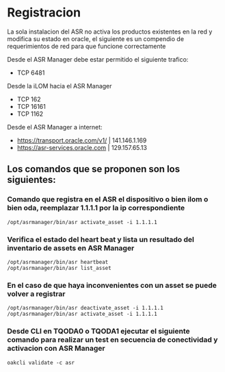# Registracion
La sola instalacion del ASR no activa los productos existentes en la red y modifica su estado en oracle, el siguiente es un compendio de requerimientos de red para que funcione correctamente

Desde el ASR Manager debe estar permitido el siguiente trafico:
- TCP 6481

Desde la iLOM hacia el ASR Manager
- TCP 162
- TCP 16161
- TCP 1162

Desde el ASR Manager a internet:
- https://transport.oracle.com/v1/  |   141.146.1.169
- https://asr-services.oracle.com   |   129.157.65.13

## Los comandos que se proponen son los siguientes:

### Comando que registra en el ASR el dispositivo o bien ilom o bien oda, reemplazar 1.1.1.1 por la ip correspondiente
```
/opt/asrmanager/bin/asr activate_asset -i 1.1.1.1
```

### Verifica el estado del heart beat y lista un resultado del inventario de assets en ASR Manager
```
/opt/asrmanager/bin/asr heartbeat
/opt/asrmanager/bin/asr list_asset
```

### En el caso de que haya inconvenientes con un asset se puede volver a registrar
```
/opt/asrmanager/bin/asr deactivate_asset -i 1.1.1.1
/opt/asrmanager/bin/asr activate_asset -i 1.1.1.1
```

### Desde CLI en TQODA0 o TQODA1 ejecutar el siguiente comando para realizar un test en secuencia de conectividad y activacion con ASR Manager
```
oakcli validate -c asr
```